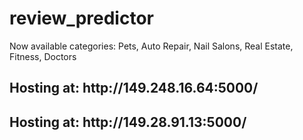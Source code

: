# review_predictor
Now available categories:
  Pets, Auto Repair, Nail Salons, Real Estate, Fitness, Doctors 
<h2>Hosting at: http://149.248.16.64:5000/ </h2>
<h2>Hosting at: http://149.28.91.13:5000/ </h2>
